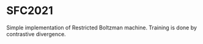 # SFC2021
Simple implementation of Restricted Boltzman machine. Training is done by contrastive divergence.